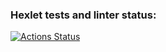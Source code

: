 ### Hexlet tests and linter status:
[![Actions Status](https://github.com/Luce62006/frontend-project-lvl4/workflows/hexlet-check/badge.svg)](https://github.com/Luce62006/frontend-project-lvl4/actions)